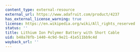 ```yaml
---
content_type: external-resource
external_url: https://www.adafruit.com/product/4237
has_external_license_warning: true
license: https://en.wikipedia.org/wiki/All_rights_reserved
status: ''
title: Lithium Ion Polymer Battery with Short Cable
uid: b48a78fb-1440-4c9d-9e21-41e511bb9c4d
wayback_url: ''
---
```

